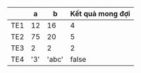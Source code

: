 |      | a  | b | Kết quả mong đợi
| -----|----| --|-----------------
| TE1 | 12 | 16 | 4
| TE2 | 75 | 20 | 5
| TE3 | 2 | 2 | 2
| TE4 | '3' | 'abc' | false
